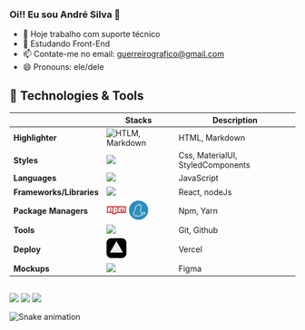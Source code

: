 ### Oi!! Eu sou André Silva 👋

- 🔭 Hoje trabalho com suporte técnico
- 🌱 Estudando Front-End
- 📫 Contate-me no email: guerreirografico@gmail.com
- 😄 Pronouns: ele/dele

## 🔧 Technologies & Tools

|     | Stacks | Description |
| --- | --- | --- |
|**Highlighter**|  <img height='35px' src="https://skillicons.dev/icons?i=html,md&theme=light"  alt="HTLM, Markdown"/>| HTML, Markdown |
|**Styles**|  <img height='35px'  src="https://skillicons.dev/icons?i=css,materialui,styledcomponents" /> | Css, MaterialUI, StyledComponents |
|**Languages**|  <img height='35px' src="https://skillicons.dev/icons?i=js"/>| JavaScript |
|**Frameworks/Libraries**|  <img height='35px'  src="https://skillicons.dev/icons?i=react,nodejs"/> | React, nodeJs |
|**Package Managers**|  <img src="https://github.com/devicons/devicon/blob/master/icons/npm/npm-original-wordmark.svg" height="35px" /> <img src="https://github.com/devicons/devicon/blob/master/icons/yarn/yarn-original.svg" height="35px" />| Npm, Yarn |
|**Tools**|  <img height='35px'  src="https://skillicons.dev/icons?i=git,github"/> | Git, Github |
|**Deploy**| <img height='35px' src="https://raw.githubusercontent.com/smilly3D/smilly3D/b99342846de2b44a4092a04dfb9130d2d1d70c66/assets/vercel.svg" />| Vercel |
|**Mockups**|  <img height='35px'  src="https://skillicons.dev/icons?i=figma"/>| Figma |
  
  ##
 
<div> 
  <a href = "mailto:guerreirografico@gmail.com"><img src="https://img.shields.io/badge/Gmail-D14836?style=for-the-badge&logo=gmail&logoColor=white"         target="_blank"></a>
  <a href="https://www.linkedin.com/in/andre-silva2502" target="_blank"><img src="https://img.shields.io/badge/-LinkedIn-%230077B5?style=for-the-badge&logo=linkedin&logoColor=white" target="_blank"></a> 
  <a href="https://api.whatsapp.com/send?phone=84988549509" target="_blank"><img src="https://img.shields.io/badge/WhatsApp-25D366?style=for-the-badge&logo=whatsapp&logoColor=white" target="_blank"></a>  
  
![Snake animation](https://github.com/andresilv-a/andresilv-a/blob/output/github-contribution-grid-snake.svg)

</div>

 

